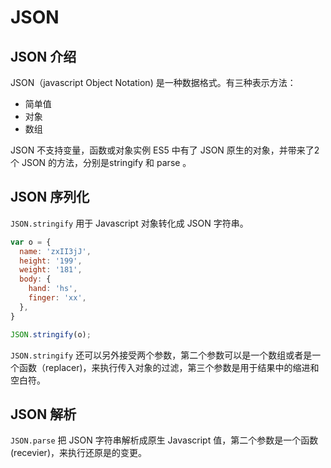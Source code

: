 # JSON

## JSON 介绍
JSON（javascript Object Notation) 是一种数据格式。有三种表示方法：
- 简单值
- 对象
- 数组

JSON 不支持变量，函数或对象实例
ES5 中有了 JSON 原生的对象，并带来了2个 JSON 的方法，分别是stringify 和 parse 。

## JSON 序列化
`JSON.stringify` 用于 Javascript 对象转化成 JSON 字符串。
```javascript
var o = {
  name: 'zxII3jJ',
  height: '199',
  weight: '181',
  body: {
    hand: 'hs',
    finger: 'xx',
  },
}

JSON.stringify(o);
```

`JSON.stringify` 还可以另外接受两个参数，第二个参数可以是一个数组或者是一个函数（replacer)，来执行传入对象的过滤，第三个参数是用于结果中的缩进和空白符。

## JSON 解析

`JSON.parse` 把 JSON 字符串解析成原生 Javascript 值，第二个参数是一个函数(recevier)，来执行还原是的变更。
